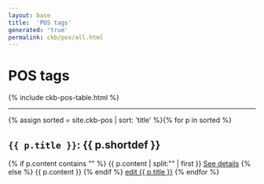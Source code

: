 ```yaml
---
layout: base
title:  'POS tags'
generated: 'true'
permalink: ckb/pos/all.html
---
```


# POS tags

{% include ckb-pos-table.html %}

----------

{% assign sorted = site.ckb-pos | sort: 'title' %}{% for p in sorted %}
<a id="al-ckb-pos/{{ p.title }}" class="al-dest"/>
<h2><code>{{ p.title }}</code>: {{ p.shortdef }}</h2>
{% if p.content contains "<!--details-->" %}    
{{ p.content | split:"<!--details-->" | first }}
<a href="{{ p.title }}" class="al-doc">See details</a>
{% else %}
{{ p.content }}
{% endif %}
<a href="{{ site.git_edit }}/{% if p.collection %}{{ p.relative_path }}{% else %}{{ p.path }}{% endif %}" target="#">edit {{ p.title }}</a>
{% endfor %}
